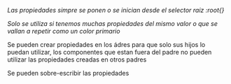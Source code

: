*Las propiedades simpre se ponen o se inician desde el selector raiz :root{}*

*Solo se utiliza si tenemos muchas propiedades del mismo valor o que se vallan a repetir como un color primario*

Se pueden crear propiedades en los ádres para que solo sus hijos lo puedan utilizar, los componentes que estan fuera del padre no pueden utilizar las propiedades creadas en otros padres

Se pueden sobre-escribir las propiedades